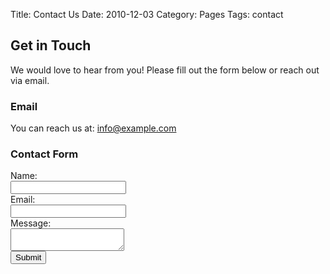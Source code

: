 Title: Contact Us
Date: 2010-12-03
Category: Pages
Tags: contact

## Get in Touch

We would love to hear from you! Please fill out the form below or reach out via email.

### Email

You can reach us at: [info@example.com](info:info@example.com)

### Contact Form

<form action="YOUR_FORM_HANDLER_URL" method="POST">
    <label for="name">Name:</label><br>
    <input type="text" id="name" name="name" required><br>
    <label for="email">Email:</label><br>
    <input type="email" id="email" name="email" required><br>
    <label for="message">Message:</label><br>
    <textarea id="message" name="message" required></textarea><br>
    <input type="submit" value="Submit">
</form>
